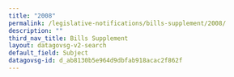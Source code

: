 ```yaml
---
title: "2008"
permalink: /legislative-notifications/bills-supplement/2008/
description: ""
third_nav_title: Bills Supplement
layout: datagovsg-v2-search
default_field: Subject
datagovsg-id: d_ab8130b5e964d9dbfab918acac2f862f
---
```

